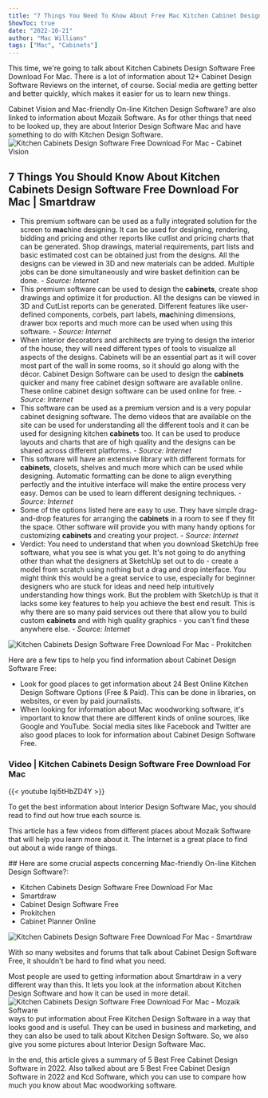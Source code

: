 ```yaml
---
title: "7 Things You Need To Know About Free Mac Kitchen Cabinet Design Software"
ShowToc: true 
date: "2022-10-21"
author: "Mac Williams" 
tags: ["Mac", "Cabinets"]
---
```


	
This time, we're going to talk about Kitchen Cabinets Design Software Free Download For Mac. There is a lot of information about 12+ Cabinet Design Software Reviews on the internet, of course. Social media are getting better and better quickly, which makes it easier for us to learn new things.

Cabinet Vision and Mac-friendly On-line Kitchen Design Software? are also linked to information about Mozaik Software. As for other things that need to be looked up, they are about Interior Design Software Mac and have something to do with Kitchen Design Software.
<img loading="lazy" src="http://img.cadnav.com/allimg/140706/1-140F6153R7.jpg" onerror="this.onerror=null;this.src='https://blogger.googleusercontent.com/img/a/AVvXsEhe7F7TRXHtjiKvHb5vS7DmnxvpHiDyoYyYvm1nHB3Qp2_w3BnM6A2eq4v7FYxCC9bfZt3a9vIMtAYEKUiaDQbHMg-ViyGmRIj39MLp0bGFfgfYw1Dc9q_H-T0wiTm3l0Uq42dETrN9eC8aGJ9_IORZsxST1AcLR7np1koOfcc7tnHa4S8Mwz_xD9d0=s16000';" alt="Kitchen Cabinets Design Software Free Download For Mac - Cabinet Vision" >

## 7 Things You Should Know About Kitchen Cabinets Design Software Free Download For Mac | Smartdraw
-   This premium software can be used as a fully integrated solution for the screen to **mac**hine designing. It can be used for designing, rendering, bidding and pricing and other reports like cutlist and pricing charts that can be generated. Shop drawings, material requirements, part lists and basic estimated cost can be obtained just from the designs. All the designs can be viewed in 3D and new materials can be added. Multiple jobs can be done simultaneously and wire basket definition can be done. - <cite>Source: Internet</cite>
-   This premium software can be used to design the **cabinets**, create shop drawings and optimize it for production. All the designs can be viewed in 3D and CutList reports can be generated. Different features like user-defined components, corbels, part labels, **mac**hining dimensions, drawer box reports and much more can be used when using this software. - <cite>Source: Internet</cite>
-   When interior decorators and architects are trying to design the interior of the house, they will need different types of tools to visualize all aspects of the designs. Cabinets will be an essential part as it will cover most part of the wall in some rooms, so it should go along with the décor. Cabinet Design Software can be used to design the **cabinets** quicker and many free cabinet design software are available online. These online cabinet design software can be used online for free. - <cite>Source: Internet</cite>
-   This software can be used as a premium version and is a very popular cabinet designing software. The demo videos that are available on the site can be used for understanding all the different tools and it can be used for designing kitchen **cabinets** too. It can be used to produce layouts and charts that are of high quality and the designs can be shared across different platforms. - <cite>Source: Internet</cite>
-   This software will have an extensive library with different formats for **cabinets**, closets, shelves and much more which can be used while designing. Automatic formatting can be done to align everything perfectly and the intuitive interface will make the entire process very easy. Demos can be used to learn different designing techniques. - <cite>Source: Internet</cite>
-   Some of the options listed here are easy to use. They have simple drag-and-drop features for arranging the **cabinets** in a room to see if they fit the space. Other software will provide you with many handy options for customizing **cabinets** and creating your project. - <cite>Source: Internet</cite>
-   Verdict: You need to understand that when you download SketchUp free software, what you see is what you get. It's not going to do anything other than what the designers at SketchUp set out to do - create a model from scratch using nothing but a drag and drop interface. You might think this would be a great service to use, especially for beginner designers who are stuck for ideas and need help intuitively understanding how things work. But the problem with SketchUp is that it lacks some key features to help you achieve the best end result. This is why there are so many paid services out there that allow you to build custom **cabinets** and with high quality graphics - you can't find these anywhere else. - <cite>Source: Internet</cite>


<img loading="lazy" src="http://img.cadnav.com/allimg/140524/1-140524232016.jpg" onerror="this.onerror=null;this.src='https://blogger.googleusercontent.com/img/a/AVvXsEhe7F7TRXHtjiKvHb5vS7DmnxvpHiDyoYyYvm1nHB3Qp2_w3BnM6A2eq4v7FYxCC9bfZt3a9vIMtAYEKUiaDQbHMg-ViyGmRIj39MLp0bGFfgfYw1Dc9q_H-T0wiTm3l0Uq42dETrN9eC8aGJ9_IORZsxST1AcLR7np1koOfcc7tnHa4S8Mwz_xD9d0=s16000';" alt="Kitchen Cabinets Design Software Free Download For Mac - Prokitchen" >

Here are a few tips to help you find information about Cabinet Design Software Free:
- Look for good places to get information about 24 Best Online Kitchen Design Software Options (Free & Paid). This can be done in libraries, on websites, or even by paid journalists.
- When looking for information about Mac woodworking software, it's important to know that there are different kinds of online sources, like Google and YouTube. Social media sites like Facebook and Twitter are also good places to look for information about Cabinet Design Software Free.

### Video | Kitchen Cabinets Design Software Free Download For Mac
{{< youtube Iqi5tHbZD4Y >}} 

To get the best information about Interior Design Software Mac, you should read to find out how true each source is.

This article has a few videos from different places about Mozaik Software that will help you learn more about it. The Internet is a great place to find out about a wide range of things.
<script async="async" data-cfasync="false" src="//normallydemandedalter.com/fe63df3c5408708b15d8dc3d9b206b31/invoke.js"></script>
<div id="container-fe63df3c5408708b15d8dc3d9b206b31"></div>
## Here are some crucial aspects concerning Mac-friendly On-line Kitchen Design Software?:

- Kitchen Cabinets Design Software Free Download For Mac
- Smartdraw
- Cabinet Design Software Free
- Prokitchen
- Cabinet Planner Online

 <img loading="lazy" src="https://ukdny.com/wp-content/uploads/2019/03/concretefinishmaplecabinets-med-1.jpg" onerror="this.onerror=null;this.src='https://blogger.googleusercontent.com/img/a/AVvXsEhe7F7TRXHtjiKvHb5vS7DmnxvpHiDyoYyYvm1nHB3Qp2_w3BnM6A2eq4v7FYxCC9bfZt3a9vIMtAYEKUiaDQbHMg-ViyGmRIj39MLp0bGFfgfYw1Dc9q_H-T0wiTm3l0Uq42dETrN9eC8aGJ9_IORZsxST1AcLR7np1koOfcc7tnHa4S8Mwz_xD9d0=s16000';" alt="Kitchen Cabinets Design Software Free Download For Mac - Smartdraw" >

With so many websites and forums that talk about Cabinet Design Software Free, it shouldn't be hard to find what you need.

Most people are used to getting information about Smartdraw in a very different way than this. It lets you look at the information about Kitchen Design Software and how it can be used in more detail.
<img loading="lazy" src="https://venturebeat.com/wp-content/uploads/2018/06/screen-shot-2018-06-04-at-2-57-43-pm.jpg" onerror="this.onerror=null;this.src='https://blogger.googleusercontent.com/img/a/AVvXsEhe7F7TRXHtjiKvHb5vS7DmnxvpHiDyoYyYvm1nHB3Qp2_w3BnM6A2eq4v7FYxCC9bfZt3a9vIMtAYEKUiaDQbHMg-ViyGmRIj39MLp0bGFfgfYw1Dc9q_H-T0wiTm3l0Uq42dETrN9eC8aGJ9_IORZsxST1AcLR7np1koOfcc7tnHa4S8Mwz_xD9d0=s16000';" alt="Kitchen Cabinets Design Software Free Download For Mac - Mozaik Software" >
ways to put information about Free Kitchen Design Software in a way that looks good and is useful. They can be used in business and marketing, and they can also be used to talk about Kitchen Design Software. So, we also give you some pictures about Interior Design Software Mac.

In the end, this article gives a summary of 5 Best Free Cabinet Design Software in 2022. Also talked about are 5 Best Free Cabinet Design Software in 2022 and Kcd Software, which you can use to compare how much you know about Mac woodworking software.
	
	
	
	

